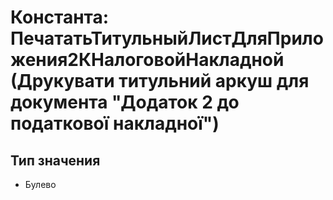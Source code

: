 ﻿# Константа: ПечататьТитульныйЛистДляПриложения2КНалоговойНакладной (Друкувати титульний аркуш для документа "Додаток 2 до податкової накладної")

## Тип значения

- Булево

